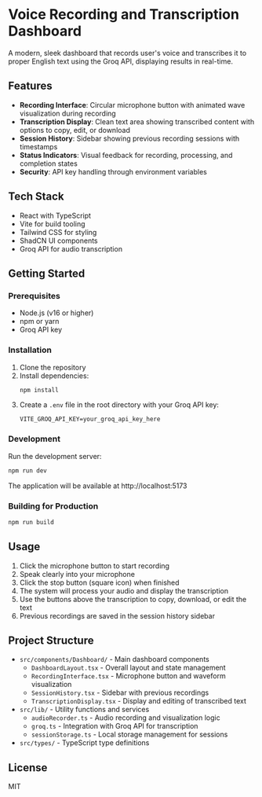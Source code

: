 # Voice Recording and Transcription Dashboard

A modern, sleek dashboard that records user's voice and transcribes it to proper English text using the Groq API, displaying results in real-time.

## Features

- **Recording Interface**: Circular microphone button with animated wave visualization during recording
- **Transcription Display**: Clean text area showing transcribed content with options to copy, edit, or download
- **Session History**: Sidebar showing previous recording sessions with timestamps
- **Status Indicators**: Visual feedback for recording, processing, and completion states
- **Security**: API key handling through environment variables

## Tech Stack

- React with TypeScript
- Vite for build tooling
- Tailwind CSS for styling
- ShadCN UI components
- Groq API for audio transcription

## Getting Started

### Prerequisites

- Node.js (v16 or higher)
- npm or yarn
- Groq API key

### Installation

1. Clone the repository
2. Install dependencies:
   ```bash
   npm install
   ```
3. Create a `.env` file in the root directory with your Groq API key:
   ```
   VITE_GROQ_API_KEY=your_groq_api_key_here
   ```

### Development

Run the development server:

```bash
npm run dev
```

The application will be available at http://localhost:5173

### Building for Production

```bash
npm run build
```

## Usage

1. Click the microphone button to start recording
2. Speak clearly into your microphone
3. Click the stop button (square icon) when finished
4. The system will process your audio and display the transcription
5. Use the buttons above the transcription to copy, download, or edit the text
6. Previous recordings are saved in the session history sidebar

## Project Structure

- `src/components/Dashboard/` - Main dashboard components
  - `DashboardLayout.tsx` - Overall layout and state management
  - `RecordingInterface.tsx` - Microphone button and waveform visualization
  - `SessionHistory.tsx` - Sidebar with previous recordings
  - `TranscriptionDisplay.tsx` - Display and editing of transcribed text
- `src/lib/` - Utility functions and services
  - `audioRecorder.ts` - Audio recording and visualization logic
  - `groq.ts` - Integration with Groq API for transcription
  - `sessionStorage.ts` - Local storage management for sessions
- `src/types/` - TypeScript type definitions

## License

MIT
